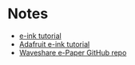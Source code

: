 Notes
===

* [e-ink tutorial](https://medium.com/swlh/create-an-e-paper-display-for-your-raspberry-pi-with-python-2b0de7c8820c)
* [Adafruit e-ink tutorial](https://learn.adafruit.com/raspberry-pi-e-ink-weather-station-using-python/python-setup)
* [Waveshare e-Paper GitHub repo](https://github.com/waveshare/e-Paper)
